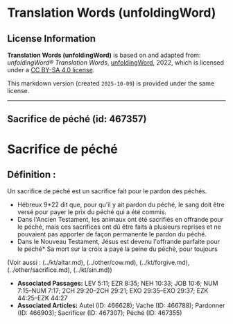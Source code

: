 # Translation Words (unfoldingWord)

## License Information

**Translation Words (unfoldingWord)** is based on and adapted from: _unfoldingWord® Translation Words_, [unfoldingWord](https://unfoldingword.org/utw), 2022, which is licensed under a [CC BY-SA 4.0 license](https://creativecommons.org/licenses/by-sa/4.0/legalcode.en).

This markdown version (created `2025-10-09`) is provided under the same license.



--------------------------------

## Sacrifice de péché (id: 467357)

Sacrifice de péché
==================

Définition :
------------

Un sacrifice de péché est un sacrifice fait pour le pardon des péchés.

* Hébreux 9\*22 dit que, pour qu'il y ait pardon du péché, le sang doit être versé pour payer le prix du péché qui a été commis.
* Dans l'Ancien Testament, les animaux ont été sacrifiés en offrande pour le péché, mais ces sacrifices ont dû être faits à plusieurs reprises et ne pouvaient pas apporter de façon permanente le pardon du péché.
* Dans le Nouveau Testament, Jésus est devenu l'offrande parfaite pour le péché\* Sa mort sur la croix a payé la peine du péché, pour toujours

(Voir aussi : (../kt/altar.md), (../other/cow.md), (../kt/forgive.md), (../other/sacrifice.md), (../kt/sin.md))

* **Associated Passages:** LEV 5:11; EZR 8:35; NEH 10:33; JOB 10:6; NUM 7:15–NUM 7:17; 2CH 29:20–2CH 29:21; EXO 29:35–EXO 29:37; EZK 44:25–EZK 44:27
* **Associated Articles:** Autel (ID: 466628); Vache  (ID: 466788); Pardonner (ID: 466903); Sacrificer (ID: 467307); Péché (ID: 467355)

